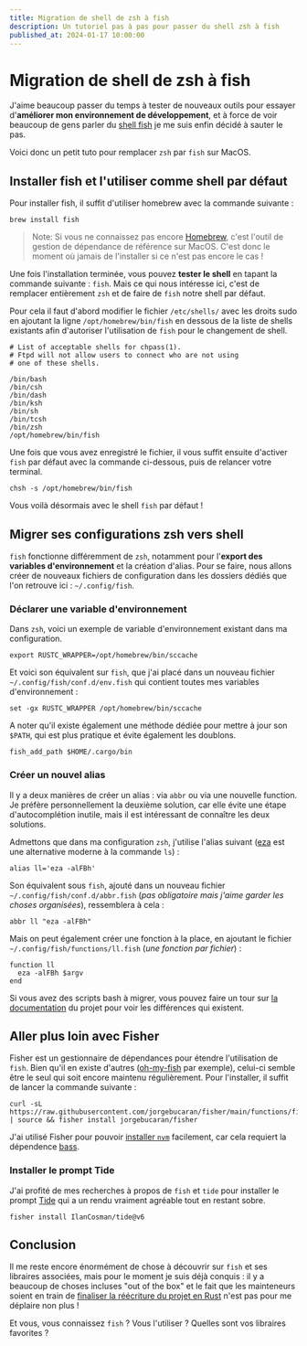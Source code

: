 ```yaml
---
title: Migration de shell de zsh à fish  
description: Un tutoriel pas à pas pour passer du shell zsh à fish
published_at: 2024-01-17 10:00:00
---
```


# Migration de shell de zsh à fish

J'aime beaucoup passer du temps à tester de nouveaux outils pour essayer d'**améliorer mon environnement de développement**, et à force de voir beaucoup de gens parler du [shell fish](https://fishshell.com/) je me suis enfin décidé à sauter le pas.

Voici donc un petit tuto pour remplacer `zsh` par `fish` sur MacOS.

## Installer fish et l'utiliser comme shell par défaut

Pour installer fish, il suffit d'utiliser homebrew avec la commande suivante :

```shell
brew install fish
```

> Note: Si vous ne connaissez pas encore [Homebrew](https://brew.sh/), c'est l'outil de gestion de dépendance de référence sur MacOS. C'est donc le moment où jamais de l'installer si ce n'est pas encore le cas !

Une fois l'installation terminée, vous pouvez **tester le shell** en tapant la commande suivante : `fish`. Mais ce qui nous intéresse ici, c'est de remplacer entièrement `zsh` et de faire de `fish` notre shell par défaut.

Pour cela il faut d'abord modifier le fichier `/etc/shells/` avec les droits sudo en ajoutant la ligne `/opt/homebrew/bin/fish` en dessous de la liste de shells existants afin d'autoriser l'utilisation de `fish` pour le changement de shell.

```shell
# List of acceptable shells for chpass(1).
# Ftpd will not allow users to connect who are not using
# one of these shells.

/bin/bash
/bin/csh
/bin/dash
/bin/ksh
/bin/sh
/bin/tcsh
/bin/zsh
/opt/homebrew/bin/fish
```

Une fois que vous avez enregistré le fichier, il vous suffit ensuite d'activer `fish` par défaut avec la commande ci-dessous, puis de relancer votre terminal.

```shell
chsh -s /opt/homebrew/bin/fish
```

Vous voilà désormais avec le shell `fish` par défaut !

## Migrer ses configurations zsh vers shell

`fish` fonctionne différemment de `zsh`, notamment pour l'**export des variables d'environnement** et la création d'alias. Pour se faire, nous allons créer de nouveaux fichiers de configuration dans les dossiers dédiés que l'on retrouve ici : `~/.config/fish`. 

### Déclarer une variable d'environnement

Dans `zsh`, voici un exemple de variable d'environnement existant dans ma configuration.

```shell
export RUSTC_WRAPPER=/opt/homebrew/bin/sccache
```

Et voici son équivalent sur `fish`, que j'ai placé dans un nouveau fichier `~/.config/fish/conf.d/env.fish` qui contient toutes mes variables d'environnement :

```shell
set -gx RUSTC_WRAPPER /opt/homebrew/bin/sccache
```

A noter qu'il existe également une méthode dédiée pour mettre à jour son `$PATH`, qui est plus pratique et évite également les doublons.

```shell
fish_add_path $HOME/.cargo/bin
```

### Créer un nouvel alias

Il y a deux manières de créer un alias : via `abbr` ou via une nouvelle function. Je préfère personnellement la deuxième solution, car elle évite une étape d'autocomplétion inutile, mais il est intéressant de connaître les deux solutions.

Admettons que dans ma configuration `zsh`, j'utilise l'alias suivant ([eza](https://github.com/eza-community/eza****) est une alternative moderne à la commande `ls`) :

```shell
alias ll='eza -alFBh'
```

Son équivalent sous `fish`, ajouté dans un nouveau fichier `~/.config/fish/conf.d/abbr.fish` (_pas obligatoire mais j'aime garder les choses organisées_), ressemblera à cela :

```shell
abbr ll "eza -alFBh"
```

Mais on peut également créer une fonction à la place, en ajoutant le fichier `~/.config/fish/functions/ll.fish` (_une fonction par fichier_) :

```shell
function ll
  eza -alFBh $argv
end
```

Si vous avez des scripts bash à migrer, vous pouvez faire un tour sur [la documentation](https://fishshell.com/docs/current/index.html) du projet pour voir les différences qui existent.

## Aller plus loin avec Fisher

Fisher est un gestionnaire de dépendances pour étendre l'utilisation de `fish`. Bien qu'il en existe d'autres ([oh-my-fish](https://github.com/oh-my-fish/oh-my-fish) par exemple), celui-ci semble être le seul qui soit encore maintenu régulièrement. Pour l'installer, il suffit de lancer la commande suivante :

```shell
curl -sL https://raw.githubusercontent.com/jorgebucaran/fisher/main/functions/fisher.fish | source && fisher install jorgebucaran/fisher
```

J'ai utilisé Fisher pour pouvoir [installer `nvm`](https://github.com/nvm-sh/nvm#fish) facilement, car cela requiert la dépendence [bass](https://github.com/edc/bass).

### Installer le prompt Tide

J'ai profité de mes recherches à propos de `fish` et `tide` pour installer le prompt [Tide](https://github.com/IlanCosman/tide) qui a un rendu vraiment agréable tout en restant sobre.

```shell
fisher install IlanCosman/tide@v6
```

## Conclusion

Il me reste encore énormément de chose à découvrir sur `fish` et ses libraires associées, mais pour le moment je suis déjà conquis : il y a beaucoup de choses incluses "out of the box" et le fait que les mainteneurs soient en train de [finaliser la réécriture du projet en Rust](https://github.com/fish-shell/fish-shell/blob/master/doc_internal/fish-riir-plan.md) n'est pas pour me déplaire non plus !

Et vous, vous connaissez `fish` ? Vous l'utiliser ? Quelles sont vos libraires favorites ?